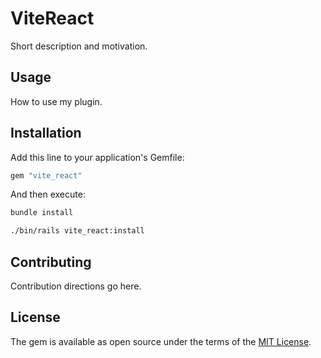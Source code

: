 # ViteReact

Short description and motivation.

## Usage
How to use my plugin.

## Installation
Add this line to your application's Gemfile:

```ruby
gem "vite_react"
```

And then execute:
```bash
bundle install
```

```bash
./bin/rails vite_react:install
```

## Contributing
Contribution directions go here.

## License
The gem is available as open source under the terms of the [MIT License](https://opensource.org/licenses/MIT).
